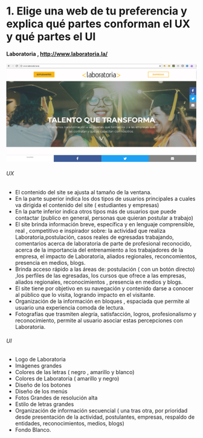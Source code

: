 # 1. Elige una web de tu preferencia y explica qué partes conforman el UX y qué partes el UI

#### Laboratoria , http://www.laboratoria.la/

![Inicio](assets/laboratoria-site.jpg)

###### UX
- El contenido del site se ajusta al tamaño de la ventana.
- En la parte superior indica los dos tipos de usuarios principales a cuales va dirigida el contenido
del site ( estudiantes y empresas)
- En la parte inferior indica otros tipos más de usuarios que puede contactar (publico en general, personas que quieran postular a trabajo)
- El site brinda información breve, específica y en lenguaje comprensible, real , competitivo e inspirador sobre: la actividad que realiza Laboratoria,postulación, casos reales de egresadas trabajando, comentarios acerca de laboratoria de parte de profesional reconocido, acerca de la importancia del entrenamiento a los trabajadores de la empresa, el impacto de Laboratoria, aliados regionales, reconcomientos, presencia en medios, blogs.
- Brinda acceso rápido a las áreas de:  postulación ( con un botón directo) ,los perfiles de las egresadas, los cursos que ofrece a las empresas, aliados regionales, reconocimientos , presencia en medios y blogs.
- El site tiene por objetivo en su navegación y contenido darse a conocer al público que lo visita, logrando impacto en el visitante.
- Organización de la información en bloques , espaciada que permite al usuario una experiencia comoda de lectura.
- Fotografías que trasmiten alegría, satisfacción, logros, profesionalismo y reconocimiento, permite al usuario asociar
estas percepciones con Laboratoria.


###### UI
- Logo de Laboratoria
- Imágenes grandes
- Colores de las letras ( negro , amarillo y blanco)
- Colores de Laboratoria ( amarillo y negro)
- Diseño de los botones
- Diseño de los menús
- Fotos Grandes de resolución alta
- Estilo de letras grandes
- Organización de información secuencial ( una tras otra, por prioridad desde presentación de la actividad, postulantes, empresas, respaldo de entidades, reconocimientos, medios, blogs)
- Fondo Blanco.


